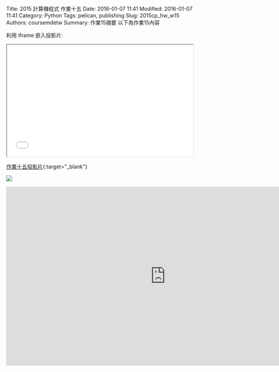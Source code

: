 Title: 2015 計算機程式 作業十五
Date: 2016-01-07 11:41
Modified: 2016-01-07 11:41
Category: Python
Tags: pelican, publishing
Slug: 2015cp_hw_w15
Authors: coursemdetw
Summary: 作業15摘要
以下為作業15內容

利用 iframe 嵌入投影片:

<iframe src="40323141_cp_w15_p.html" width="500" height="300"></iframe>

[作業十五投影片](40323141_cp_w15_p.html){:target="_blank"}

<img src="https://copy.com/KPI7BEj6ByojMv3F"></img>

<iframe width="854" height="480" src="https://www.youtube.com/watch?v=IrRPXLUFBuA" frameborder="0" allowfullscreen></iframe>